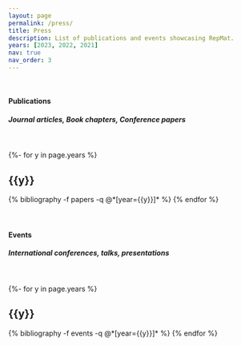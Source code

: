```yaml
---
layout: page
permalink: /press/
title: Press
description: List of publications and events showcasing RepMat.
years: [2023, 2022, 2021]
nav: true
nav_order: 3
---
```

<!-- _pages/publications.md -->

<br>


<h4><b>Publications</b></h4>
<h5>Journal articles, Book chapters, Conference papers</h5>
<br>

<div class="publications">

{%- for y in page.years %}
  <h2 class="year">{{y}}</h2>
  {% bibliography -f papers -q @*[year={{y}}]* %}
{% endfor %}

</div>
<br>
<br>


<h4><b>Events</b></h4>
<h5>International conferences, talks, presentations</h5>
<br>

<div class="publications">

{%- for y in page.years %}
  <h2 class="year">{{y}}</h2>
  {% bibliography -f events -q @*[year={{y}}]* %}
{% endfor %}

</div>

